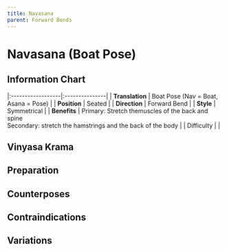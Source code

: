 ```yaml
---
title: Navasana
parent: Forward Bends
---
```

# Navasana (Boat Pose)

## Information Chart

|:------------------|:---------------|
| **Translation**       |  Boat Pose (Nav = Boat, Asana = Pose)  |
| **Position**          |  Seated  |
| **Direction**         |  Forward Bend  |
| **Style**             |  Symmetrical   |
| **Benefits**          | Primary: Stretch themuscles of the back and spine <br> Secondary: stretch the hamstrings and the back of the body   |
| Difficulty | | 

## Vinyasa Krama 

## Preparation 

## Counterposes

## Contraindications

## Variations